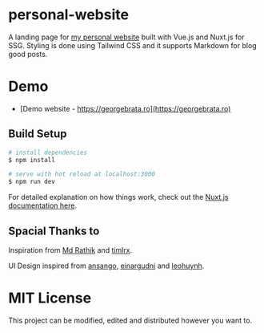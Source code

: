# personal-website
A landing page for [my personal website](https://georgebrata.ro) built with Vue.js and Nuxt.js for SSG. Styling is done using Tailwind CSS and it supports Markdown for blog good posts.

# Demo

- [Demo website - https://georgebrata.ro](https://georgebrata.ro)

## Build Setup

```bash
# install dependencies
$ npm install

# serve with hot reload at localhost:3000
$ npm run dev

```

For detailed explanation on how things work, check out the [Nuxt.js documentation here](https://nuxtjs.org).


## Spacial Thanks to
Inspiration from [Md Rathik](https://github.com/mdrathik/nuxtjs-tailwind-blog) and [timlrx](https://github.com/timlrx/tailwind-nextjs-starter-blog).

UI Design inspired from [ansango](https://github.com/ansango/resume), [einargudni](https://www.einargudni.com/projects) and [leohuynh](https://www.leohuynh.dev).

# MIT License
This project can be modified, edited and distributed however you want to.

